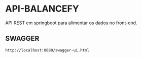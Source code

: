 # API-BALANCEFY
API REST em springboot para alimentar os dados no front-end.

## SWAGGER
``http://localhost:8080/swagger-ui.html``
